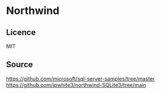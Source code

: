 # Northwind

## Licence

MIT

## Source

https://github.com/microsoft/sql-server-samples/tree/master
https://github.com/jpwhite3/northwind-SQLite3/tree/main

